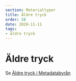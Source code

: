 ```yaml
---
section: Materialtyper
title: Äldre tryck
order: 58
date: 2020-11-11
tags:
- äldre tryck
--- 
```


# Äldre tryck


Se [Äldre tryck i Metadatabyrån](https://metadatabyran.kb.se/beskrivning/materialtyper/aldre-tryck)
